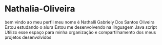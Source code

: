 # Nathalia-Oliveira
bem vindo ao meu perfil
meu nome é Nathalli Gabriely Dos Santos Oliveira 
Estou estudando o alura
Estou me desenvolvendo na linguagem Java script
Utilizo esse espaço para minha organização e compartilhamento dos meus projetos desenvolvidos 

